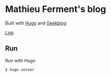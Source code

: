 # Mathieu Ferment's blog

Built with [Hugo](https://gohugo.io/) and [Geekblog](https://hugo-geekblog.geekdocs.de/)

[Link](https://matks.github.io/)

## Run

Run with Hugo
```
$ hugo server
```